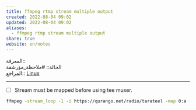 ```yaml
---  
title: ffmpeg rtmp stream multiple output  
created: 2022-08-04 09:02  
updated: 2022-08-04 09:02  
aliases:  
  - ffmpeg rtmp stream multiple output  
share: true  
website: en/notes  
---  
```

  
المعرفة::   
الحالة:: #ملاحظة_مؤرشفة  
المراجع:: [Linux](Linux)  
  
---  
  
- [ ] Stream must be mapped before using tee muxer.  
  
```bash  
ffmpeg -stream_loop -1 -i https://qurango.net/radio/tarateel -map 0:a -c:a aac -f tee "[f=flv:onfail=ignore]rtmps://server1|[f=flv:onfail=ignore]rtmps://server2"  
```  
